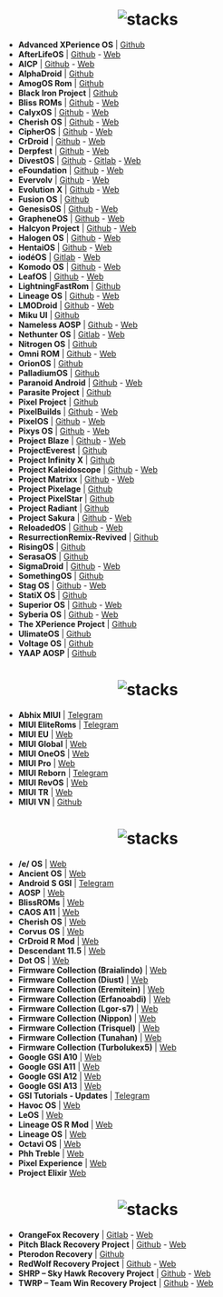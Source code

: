 <h1 align="center">
<img src="https://github.com/musabcel/android_rom_list/blob/master/doc/android_header.png?raw=true" alt="stacks"/>
</h1>

- **Advanced XPerience OS** | [Github](https://github.com/AXP-OS)
- **AfterLifeOS** | [Github](https://github.com/AfterLifeOS) - [Web](https://afterlifeos.com)
- **AICP** | [Github](https://github.com/AICP) - [Web](https://dwnld.aicp-rom.com/)
- **AlphaDroid** | [Github](https://github.com/AlphaDroid-Project)
- **AmogOS Rom** | [Github](https://github.com/AmogOS-Rom)
- **Black Iron Project** | [Github](https://github.com/Black-Iron-Project)
- **Bliss ROMs** | [Github](https://github.com/BlissRoms) - [Web](https://blissroms.com/)
- **CalyxOS** | [Github](https://github.com/CalyxOS) - [Web](https://calyxos.org/)
- **Cherish OS** | [Github](https://github.com/CherishOS) - [Web](https://cherishos.com/index.html)
- **CipherOS** | [Github](https://github.com/CipherOS) - [Web](https://cipheros.github.io/)
- **CrDroid** | [Github](https://github.com/crdroidandroid) - [Web](https://crdroid.net/)
- **Derpfest** | [Github](https://github.com/DerpFest-AOSP) - [Web](https://derpfest.org/)
- **DivestOS** | [Github](https://github.com/divested-mobile) - [Gitlab](https://gitlab.com/divested-mobile) - [Web](https://divestos.org)
- **eFoundation** | [Github](https://github.com/e-foundation) - [Web](https://e.foundation/)
- **Evervolv** | [Github](https://github.com/Evervolv) - [Web](https://evervolv.com)
- **Evolution X** | [Github](https://github.com/Evolution-X) - [Web](https://evolution-x.org/)
- **Fusion OS** | [Github](https://github.com/Fusion-OS)
- **GenesisOS** | [Github](https://github.com/GenesisOS) - [Web](https://www.genesisos.dev)
- **GrapheneOS** | [Github](https://github.com/GrapheneOS) - [Web](https://grapheneos.org/)
- **Halcyon Project** | [Github](https://github.com/halcyonproject) - [Web](https://hlcyn.co/)
- **Halogen OS** | [Github](https://github.com/halogenOS) - [Web](https://halogenos.org/)
- **HentaiOS** | [Github](https://github.com/hentaiOS) - [Web](https://downloads.hentaios.com/)
- **iodéOS** | [Gitlab](https://gitlab.com/iode/) - [Web](https://iode.tech/iodeos-en)
- **Komodo OS** | [Github](https://github.com/Komodo-OS) - [Web](https://komodo-os.my.id/)
- **LeafOS** | [Github](https://github.com/LeafOS-Project) - [Web](https://leafos.org/)
- **LightningFastRom** | [Github](https://github.com/lightningfastrom)
- **Lineage OS** | [Github](https://github.com/LineageOS) - [Web](https://lineageos.org/)
- **LMODroid** | [Github](https://github.com/LMODroid) - [Web](https://lmo.framer.website/lmodroid)
- **Miku UI** | [Github](https://github.com/Miku-UI)
- **Nameless AOSP** | [Github](https://github.com/Nameless-AOSP) - [Web](https://nameless-wiki.vercel.app)
- **Nethunter OS** | [Gitlab](https://gitlab.com/kalilinux/nethunter) - [Web](https://www.kali.org/docs/nethunter/)
- **Nitrogen OS** | [Github](https://github.com/nitrogen-project)
- **Omni ROM** | [Github](https://github.com/omnirom) - [Web](https://omnirom.org/)
- **OrionOS** | [Github](https://github.com/OrionOS-prjkt)
- **PalladiumOS** | [Github](https://github.com/Palladium-OS)
- **Paranoid Android** | [Github](https://github.com/AOSPA) - [Web](https://aospa.co/)
- **Parasite Project** | [Github](https://github.com/TheParasiteProject)
- **Pixel Project** | [Github](https://github.com/The-Pixel-Project)
- **PixelBuilds** | [Github](https://github.com/PixelBuildsROM) - [Web](https://pixelbuilds.org)
- **PixelOS** | [Github](https://github.com/PixelOS-AOSP) - [Web](https://pixelos.net/)
- **Pixys OS** | [Github](https://github.com/PixysOS) - [Web](https://downloads.pixysos.com/)
- **Project Blaze** | [Github](https://github.com/ProjectBlaze) - [Web](https://www.projectblaze.in/)
- **ProjectEverest** | [Github](https://github.com/ProjectEverest)
- **Project Infinity X** | [Github](https://github.com/ProjectInfinity-X)
- **Project Kaleidoscope** | [Github](https://github.com/Project-Kaleidoscope) - [Web](https://kaleidoscope.ink/)
- **Project Matrixx** | [Github](https://github.com/ProjectMatrixx) - [Web](https://www.projectmatrixx.org/)
- **Project Pixelage** | [Github](https://github.com/ProjectPixelage)
- **Project PixelStar** | [Github](https://github.com/Project-PixelStar)
- **Project Radiant** | [Github](https://github.com/ProjectRadiant)
- **Project Sakura** | [Github](https://github.com/ProjectSakura) - [Web](https://projectsakura.me/)
- **ReloadedOS** | [Github](https://github.com/ReloadedOS) - [Web](https://reloadedos.org/)
- **ResurrectionRemix-Revived** | [Github](https://github.com/ResurrectionRemix-Revived)
- **RisingOS** | [Github](https://github.com/RisingTechOSS)
- **SerasaOS** | [Github](https://github.com/SerasaOS)
- **SigmaDroid** | [Github](https://github.com/SigmaDroid-Project) - [Web](https://sigmadroid.xyz/)
- **SomethingOS** | [Github](https://github.com/SomethingOS)
- **Stag OS** | [Github](https://github.com/StagOS) - [Web](https://stag-os.org/)
- **StatiX OS** | [Github](https://github.com/StatiXOS)
- **Superior OS** | [Github](https://github.com/SuperiorOS) - [Web](https://superioros.github.io/)
- **Syberia OS** | [Github](https://github.com/syberia-project) - [Web](https://syberiaos.com/)
- **The XPerience Project** | [Github](https://github.com/TheXPerienceProject)
- **UlimateOS** | [Github](https://github.com/UltimateOS)
- **Voltage OS** | [Github](https://github.com/VoltageOS)
- **YAAP AOSP** | [Github]( https://github.com/yaap) 

<h1 align="center">
<img src="https://github.com/musabcel/android_rom_list/blob/master/doc/miui_header.png?raw=true" alt="stacks"/>
</h1>

- **Abhix MIUI** | [Telegram](https://t.me/ROGEditionUPDATES)
- **MIUI EliteRoms** | [Telegram](https://t.me/EliteDevelopmentforMi)
- **MIUI EU** | [Web](https://xiaomi.eu/community/)
- **MIUI Global** | [Web](https://c.mi.com/global/miuidownload/index)
- **MIUI OneOS** | [Web](https://sourceforge.net/projects/one-os/)
- **MIUI Pro** | [Web](https://miuipro.info/)
- **MIUI Reborn** | [Telegram](https://t.me/reborn_dll)
- **MIUI RevOS** | [Web](https://sourceforge.net/projects/revolutionos-miui/)
- **MIUI TR** | [Web](https://forum.miuitr.info/bolum/miuitr.5/)
- **MIUI VN** | [Github](https://sourceforge.net/projects/miuivn/)

<h1 align="center">
<img src="https://github.com/musabcel/android_rom_list/blob/master/doc/gsi_header.png?raw=true" alt="stacks"/>
</h1>

- **/e/ OS** | [Web](https://doc.e.foundation/how-tos/install-GSI)
- **Ancient OS** | [Web](https://sourceforge.net/projects/ancientrom/files/gsi/)
- **Android S GSI** | [Telegram](https://t.me/androidsgsi)
- **AOSP** | [Web](https://github.com/phhusson/treble_experimentations/releases)
- **BlissROMs** | [Web](https://sourceforge.net/projects/treblerom/files/BLESS11/)
- **CAOS A11** | [Web](https://sourceforge.net/projects/treblerom/files/CAOS11/)
- **Cherish OS** | [Web](https://sourceforge.net/projects/braiagsi/files/CherishOS/)
- **Corvus OS** | [Web](https://sourceforge.net/projects/tipzbuilds/files/GSIs/CorvusROM/)
- **CrDroid R Mod** | [Web](https://sourceforge.net/projects/treblerom/files/crDRom11/)
- **Descendant 11.5** | [Web](https://downloads.descendant.me/)
- **Dot OS** | [Web](https://www.droidontime.com/devices)
- **Firmware Collection (Braialindo)** | [Web](https://sourceforge.net/projects/braiagsi/files/)
- **Firmware Collection (Diust)** | [Web](https://sourceforge.net/projects/androidgsi/files/)
- **Firmware Collection (Eremitein)** | [Web](https://sourceforge.net/projects/treblerom/files/)
- **Firmware Collection (Erfanoabdi)** | [Web](https://mirrors.lolinet.com/firmware/gsi/)
- **Firmware Collection (Lgor-s7)** | [Web](https://sourceforge.net/projects/amber-gsi/files/)
- **Firmware Collection (Nippon)** | [Web](https://sourceforge.net/projects/nippongsi/files/)
- **Firmware Collection (Trisquel)** | [Web](https://sourceforge.net/projects/gsi-albus/files/)
- **Firmware Collection (Tunahan)** | [Web](https://sourceforge.net/projects/tunahan-s-builds/files/gsi/)
- **Firmware Collection (Turbolukex5)** | [Web](https://sourceforge.net/projects/expressluke-gsis/files/)
- **Google GSI A10** | [Web](https://ci.android.com/builds/branches/aosp-android10-gsi/grid?)
- **Google GSI A11** | [Web](https://ci.android.com/builds/branches/aosp-android11-gsi/grid?)
- **Google GSI A12** | [Web](https://developer.android.com/about/versions/12/gsi-release-notes#downloads)
- **Google GSI A13** | [Web](https://developer.android.com/about/versions/13/gsi-release-notes#downloads)
- **GSI Tutorials - Updates** | [Telegram](https://t.me/gsitutorials)
- **Havoc OS** | [Web](https://download.havoc-os.com/)
- **LeOS** | [Web](https://leos-gsi.de/downloads/)
- **Lineage OS R Mod** | [Web](https://sourceforge.net/projects/treblerom/files/LiR/)
- **Lineage OS** | [Web](https://sourceforge.net/projects/andyyan-gsi/files/lineage-18.x/)
- **Octavi OS** | [Web](https://downloads.octavi-os.com/?dir=GSI)
- **Phh Treble** | [Web](https://github.com/phhusson/treble_experimentations/releases)
- **Pixel Experience** | [Web](https://github.com/ponces/treble_build_pe/releases)
- **Project Elixir** [Web](https://projectelixiros.com/device/gsi)

<h1 align="center">
<img src="https://github.com/musabcel/android_rom_list/blob/master/doc/recovery_header.png?raw=true" alt="stacks"/>
</h1>

- **OrangeFox Recovery** | [Gitlab](https://gitlab.com/OrangeFox) - [Web](https://orangefox.download)
- **Pitch Black Recovery Project** | [Github](https://github.com/PitchBlackRecoveryProject) - [Web](https://pitchblackrecovery.com/)
- **Pterodon Recovery** | [Github](https://github.com/PterodonRecovery)
- **RedWolf Recovery Project** | [Github](https://github.com/RedWolfRecovery) - [Web](https://redwolfrecovery.github.io/)
- **SHRP – Sky Hawk Recovery Project** | [Github](https://github.com/SHRP) - [Web](https://skyhawkrecovery.github.io/)
- **TWRP – Team Win Recovery Project** | [Github](https://github.com/TeamWin) - [Web](https://twrp.me/)
